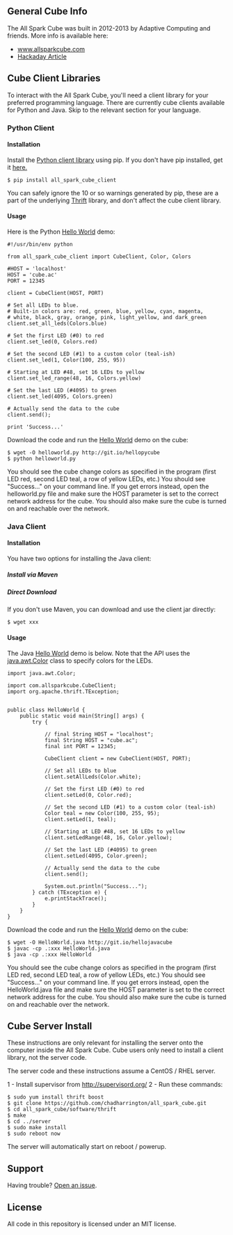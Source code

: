 ## General Cube Info

The All Spark Cube was built in 2012-2013 by Adaptive Computing and friends. More 
info is available here:
* www.allsparkcube.com
* [Hackaday Article](http://hackaday.com/2012/10/21/4096-leds-means-the-biggest-led-cube-ever/)

## Cube Client Libraries

To interact with the All Spark Cube, you'll need a client library for your 
preferred programming language. There are currently cube clients available for 
Python and Java. Skip to the relevant section for your language.

### Python Client 

#### Installation

Install the [Python client library](https://pypi.python.org/pypi/all_spark_cube_client/)
using pip. If you don't have pip installed, get it 
[here.](http://www.pip-installer.org/en/latest/installing.html)

`$ pip install all_spark_cube_client`

You can safely ignore the 10 or so warnings generated by pip, these are a 
part of the underlying [Thrift](http://thrift.apache.org/) library, and don't
affect the cube client library.

#### Usage
Here is the Python [Hello World](https://github.com/chadharrington/all_spark_cube/blob/master/software/clients/python_client/examples/helloworld.py) demo:
```
#!/usr/bin/env python

from all_spark_cube_client import CubeClient, Color, Colors

#HOST = 'localhost'
HOST = 'cube.ac'
PORT = 12345

client = CubeClient(HOST, PORT)

# Set all LEDs to blue. 
# Built-in colors are: red, green, blue, yellow, cyan, magenta, 
# white, black, gray, orange, pink, light_yellow, and dark_green
client.set_all_leds(Colors.blue)

# Set the first LED (#0) to red
client.set_led(0, Colors.red)

# Set the second LED (#1) to a custom color (teal-ish)
client.set_led(1, Color(100, 255, 95))

# Starting at LED #48, set 16 LEDs to yellow
client.set_led_range(48, 16, Colors.yellow)

# Set the last LED (#4095) to green
client.set_led(4095, Colors.green)

# Actually send the data to the cube
client.send();  

print 'Success...'
```
Download the code and run the [Hello World](https://github.com/chadharrington/all_spark_cube/blob/master/software/clients/python_client/examples/helloworld.py) demo on the cube:

```
$ wget -O helloworld.py http://git.io/hellopycube
$ python helloworld.py
```

You should see the cube change colors as specified in the program (first LED 
red, second LED teal, a row of yellow LEDs, etc.) You should see 
"Success..." on your command line. If you get errors instead, open the 
helloworld.py file and make sure the HOST 
parameter is set to the correct network address for the cube. You should also
make sure the cube is turned on and reachable over the network.

### Java Client 

#### Installation

You have two options for installing the Java client:

##### Install via Maven

##### Direct Download 
If you don't use Maven, you can download and use the client jar directly:

`$ wget xxx`

#### Usage
The Java [Hello World](https://github.com/chadharrington/all_spark_cube/blob/master/software/clients/java_client/examples/HelloWorld.java) demo is below. Note that the API uses the [java.awt.Color](http://docs.oracle.com/javase/7/docs/api/java/awt/Color.html) class to specify colors for the LEDs.
```
import java.awt.Color;

import com.allsparkcube.CubeClient;
import org.apache.thrift.TException;


public class HelloWorld {
    public static void main(String[] args) {
        try {

            // final String HOST = "localhost";
            final String HOST = "cube.ac";
            final int PORT = 12345;
        
            CubeClient client = new CubeClient(HOST, PORT);

            // Set all LEDs to blue
            client.setAllLeds(Color.white); 

            // Set the first LED (#0) to red
            client.setLed(0, Color.red);

            // Set the second LED (#1) to a custom color (teal-ish)
            Color teal = new Color(100, 255, 95);
            client.setLed(1, teal);
        
            // Starting at LED #48, set 16 LEDs to yellow
            client.setLedRange(48, 16, Color.yellow); 

            // Set the last LED (#4095) to green
            client.setLed(4095, Color.green);
        
            // Actually send the data to the cube
            client.send();  
        
            System.out.println("Success...");
        } catch (TException e) {
            e.printStackTrace();
        }
    }
}

``` 
Download the code and run the [Hello World](https://github.com/chadharrington/all_spark_cube/blob/master/software/clients/java_client/examples/HelloWorld.java) demo on the cube:

```
$ wget -O HelloWorld.java http://git.io/hellojavacube
$ javac -cp .:xxx HelloWorld.java
$ java -cp .:xxx HelloWorld
```

You should see the cube change colors as specified in the program (first LED 
red, second LED teal, a row of yellow LEDs, etc.) You should see 
"Success..." on your command line. If you get errors instead, open the 
HelloWorld.java file and make sure the HOST 
parameter is set to the correct network address for the cube. You should also
make sure the cube is turned on and reachable over the network.


## Cube Server Install
These instructions are only relevant for installing the server onto the computer 
inside the All Spark Cube. Cube users only need to install a client library, not
the server code.

The server code and these instructions assume a CentOS / RHEL server.

1 - Install supervisor from http://supervisord.org/
2 - Run these commands:

```    
$ sudo yum install thrift boost
$ git clone https://github.com/chadharrington/all_spark_cube.git
$ cd all_spark_cube/software/thrift
$ make
$ cd ../server
$ sudo make install
$ sudo reboot now
```

The server will automatically start on reboot / powerup.

## Support

Having trouble? [Open an issue](https://github.com/chadharrington/all_spark_cube/issues).

## License

All code in this repository is licensed under an MIT license.

